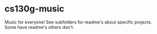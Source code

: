 # cs130g-music
Music for everyone!
See subfolders for readme's about specific projects. Some have readme's others don't. 
